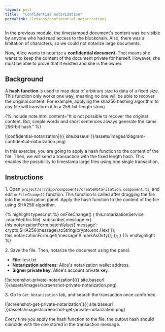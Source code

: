 ```yaml
---
layout: post
title:  "Confidential notarization"
permalink: /lessons/confidential-notarization/
---
```


In the previous module, the timestamped document's content was be visible by anyone who had read access to the blockchain. Also, there was a limitation of characters, so we could not notarize large documents.

Now, Alice wants to notarize a **confidential document**. That means she wants to keep the content of the document private for herself. However, she must be  able to prove that it existed and she is the owner.

## Background

A **hash function** is used to map data of arbitrary size to data of a fixed size. This function only works one way, meaning no one will be able to recover the original content. For example, applying the sha256 hashing algorithm to any file will transform it to a 256-bit-length string.

{% include note.html content="It is not possible to recover the original content. But, simple words and short sentences always generate the same 256-bit hash." %}

![confidential-notarization]({{ site.baseurl }}/assets/images/diagram-confidential-notarization.png)

In this exercise, you are going to apply a hash function to the content of the file. Then, we will send a transaction with the fixed length hash. This enables the possibility to timestamp large files using one single transaction.

## Instructions

1\. Open `project/src/app/components/createNotarization.component.ts`, and edit ``onFileChange()`` function. This function is called after dragging the file into the notarization panel. Apply the hash function to the content of the file using SHA256 algorithm.

{% highlight typescript %}
  onFileChange() {
    this.notarizationService
      .readFile(this.file)
      .subscribe( message =>{
        this.notarizationForm.patchValue({'message': crypto.SHA256(message).toString(crypto.enc.Hex) });
        this.notarizationForm.get('message')!.markAsDirty();
      });
  }
{% endhighlight %}

2\. Save the file. Then, notarize the document using the panel.

* **File**: test.txt
* **Notarization address**: Alice's notarization wallet address.
* **Signer private key**:  Alice's account private key.

![screenshot-private-notarization]({{ site.baseurl }}/assets/images/screenshot-private-notarization.png)

3\. Go to ``Get Notarization`` tab, and search the transaction once confirmed. 

![screenshot-get-private-notarization]({{ site.baseurl }}/assets/images/screenshot-get-private-notarization.png)

Every time you apply the hash function to the file, the output hash should coincide with the one stored in the transaction message.
